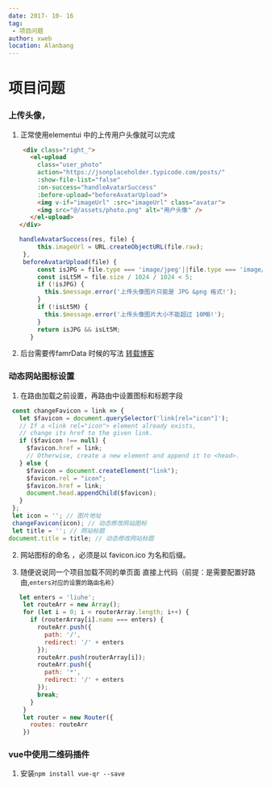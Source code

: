 ```yaml
---
date: 2017- 10- 16
tag: 
 - 项目问题
author: xweb
location: Alanbang
---
```

# 项目问题

### 上传头像，
1. 正常使用elementui 中的上传用户头像就可以完成
```html
  	<div class="right_">
      <el-upload
        class="user_photo"
        action="https://jsonplaceholder.typicode.com/posts/"
        :show-file-list="false"
        :on-success="handleAvatarSuccess"
        :before-upload="beforeAvatarUpload">
        <img v-if="imageUrl" :src="imageUrl" class="avatar">
        <img src="@/assets/photo.png" alt="用户头像" />
      </el-upload>
   </div>
```
```js
   handleAvatarSuccess(res, file) {
        this.imageUrl = URL.createObjectURL(file.raw);
    },
    beforeAvatarUpload(file) {
        const isJPG = file.type === 'image/jpeg'||file.type === 'image/png';
        const isLt5M = file.size / 1024 / 1024 < 5;
        if (!isJPG) {
          this.$message.error('上传头像图片只能是 JPG &png 格式!');
        }
        if (!isLt5M) {
          this.$message.error('上传头像图片大小不能超过 10MB!');
        }
        return isJPG && isLt5M;
      }
```
2. 后台需要传famrData 时候的写法
[转载博客](https://blog.csdn.net/Zxiuping/article/details/89556035)

### 动态网站图标设置

1. 在路由加载之前设置，再路由中设置图标和标题字段
```js
 const changeFavicon = link => {
   let $favicon = document.querySelector('link[rel="icon"]');
   // If a <link rel="icon"> element already exists,
   // change its href to the given link.
   if ($favicon !== null) {
     $favicon.href = link;
     // Otherwise, create a new element and append it to <head>.
   } else {
     $favicon = document.createElement("link");
     $favicon.rel = "icon";
     $favicon.href = link;
     document.head.appendChild($favicon);
   }
 };
 let icon = ''; // 图片地址
 changeFavicon(icon); // 动态修改网站图标
 let title = ''; // 网站标题
document.title = title; // 动态修改网站标题
```

2. 网站图标的命名 ，必须是以 favicon.ico 为名和后缀。

3. 随便说说同一个项目加载不同的单页面 直接上代码（前提：是需要配置好路由,`enters对应的设置的路由名称`）
```js
   let enters = 'liuhe';
    let routeArr = new Array();
    for (let i = 0; i < routerArray.length; i++) {
      if (routerArray[i].name === enters) {
        routeArr.push({
          path: '/',
          redirect: '/' + enters
        });
        routeArr.push(routerArray[i]);
        routeArr.push({
          path: '*',
          redirect: '/' + enters
        });
        break;
      }
    }
    let router = new Router({
      routes: routeArr
    })
```

### vue中使用二维码插件
1. 安装`npm install vue-qr --save`
